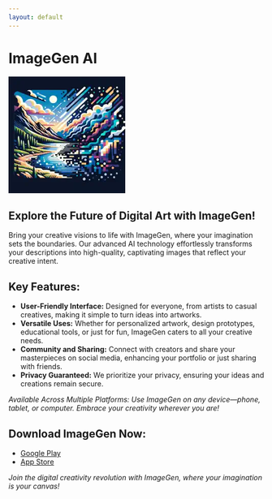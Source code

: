 ```yaml
---
layout: default
---
```

# ImageGen AI

![ImageGen AI Logo!](./logo.webp "ImageGen AI Logo")


## Explore the Future of Digital Art with ImageGen!

Bring your creative visions to life with ImageGen, where your imagination sets the boundaries. Our advanced AI technology effortlessly transforms your descriptions into high-quality,
captivating images that reflect your creative intent.
    
## Key Features:
- **User-Friendly Interface:** Designed for everyone, from artists to casual creatives, making it simple to turn ideas into artworks.
- **Versatile Uses:** Whether for personalized artwork, design prototypes, educational tools, or just for fun, ImageGen caters to all your creative needs.
- **Community and Sharing:** Connect with creators and share your masterpieces on social media, enhancing your portfolio or just sharing with friends.
- **Privacy Guaranteed:** We prioritize your privacy, ensuring your ideas and creations remain secure.
    
*Available Across Multiple Platforms:</strong> Use ImageGen on any device—phone, tablet, or computer. Embrace your creativity wherever you are!*
    
## Download ImageGen Now:
- [Google Play](https://play.google.com/store/apps/details?id=com.runzbuzz.imagegen&pcampaignid=web_share)
- [App Store](https://apps.apple.com/kw/app/imagegen-ai/id6474667964)

*Join the digital creativity revolution with ImageGen, where your imagination is your canvas!*
